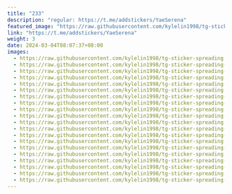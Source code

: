 ```yaml
---
title: "233"
description: "regular: https://t.me/addstickers/YaeSerena"
featured_image: "https://raw.githubusercontent.com/kylelin1998/tg-sticker-spreading-worldwide-images/main/img/bd1b9ede-d0d8-4918-8444-e57714a977e8.jpg"
link: "https://t.me/addstickers/YaeSerena"
weight: 3
date: 2024-03-04T08:07:37+08:00
images:
  - https://raw.githubusercontent.com/kylelin1998/tg-sticker-spreading-worldwide-images/main/img/bd1b9ede-d0d8-4918-8444-e57714a977e8.jpg
  - https://raw.githubusercontent.com/kylelin1998/tg-sticker-spreading-worldwide-images/main/img/9b16b308-16f8-42e1-b3b2-a2e2ec7cf348.jpg
  - https://raw.githubusercontent.com/kylelin1998/tg-sticker-spreading-worldwide-images/main/img/ed79d121-b93b-4556-abf4-960f6f306245.jpg
  - https://raw.githubusercontent.com/kylelin1998/tg-sticker-spreading-worldwide-images/main/img/60e75ffe-abf8-44cb-bc50-966b1f5f054b.jpg
  - https://raw.githubusercontent.com/kylelin1998/tg-sticker-spreading-worldwide-images/main/img/ce7e50a3-49c5-4ec4-b2ed-74edab9444ca.jpg
  - https://raw.githubusercontent.com/kylelin1998/tg-sticker-spreading-worldwide-images/main/img/2481cdcf-e190-4478-8472-cc5e5333c2df.jpg
  - https://raw.githubusercontent.com/kylelin1998/tg-sticker-spreading-worldwide-images/main/img/dbcac902-20d9-4b8f-b9ec-0f8dd923f6fb.jpg
  - https://raw.githubusercontent.com/kylelin1998/tg-sticker-spreading-worldwide-images/main/img/7c9f4bac-9699-4d3c-bd64-b6a85f1d576d.jpg
  - https://raw.githubusercontent.com/kylelin1998/tg-sticker-spreading-worldwide-images/main/img/be5172b3-3385-460e-9d6c-c1286410fddb.jpg
  - https://raw.githubusercontent.com/kylelin1998/tg-sticker-spreading-worldwide-images/main/img/5b55e6cf-3f65-4897-baf1-3c62040b91af.jpg
  - https://raw.githubusercontent.com/kylelin1998/tg-sticker-spreading-worldwide-images/main/img/12dc545c-d036-4090-ba89-607f2f12fb8d.jpg
  - https://raw.githubusercontent.com/kylelin1998/tg-sticker-spreading-worldwide-images/main/img/84fae1f3-61b9-49b4-8574-aff4f2d97ac9.jpg
  - https://raw.githubusercontent.com/kylelin1998/tg-sticker-spreading-worldwide-images/main/img/f3b95e52-40d6-420d-b39a-5efd4a5bb8e7.jpg
  - https://raw.githubusercontent.com/kylelin1998/tg-sticker-spreading-worldwide-images/main/img/695781ee-8239-4c5b-8490-4682a509c3c5.jpg
  - https://raw.githubusercontent.com/kylelin1998/tg-sticker-spreading-worldwide-images/main/img/a1d8b3d6-6b86-4189-8d54-658b5585f336.jpg
  - https://raw.githubusercontent.com/kylelin1998/tg-sticker-spreading-worldwide-images/main/img/88fdb61f-34c5-44f3-91ef-c3ffe276e3cf.jpg
  - https://raw.githubusercontent.com/kylelin1998/tg-sticker-spreading-worldwide-images/main/img/d21b5089-b8ef-4766-8c27-fedc55a2eb17.jpg
  - https://raw.githubusercontent.com/kylelin1998/tg-sticker-spreading-worldwide-images/main/img/5fddd80f-101f-4b3a-8c72-4abd7a10f8e7.jpg
  - https://raw.githubusercontent.com/kylelin1998/tg-sticker-spreading-worldwide-images/main/img/273586f2-54e3-4531-91ed-4079b77c8acc.jpg
  - https://raw.githubusercontent.com/kylelin1998/tg-sticker-spreading-worldwide-images/main/img/c7a39ad8-9a9b-4b9f-98d8-86fa530de623.jpg
---
```

